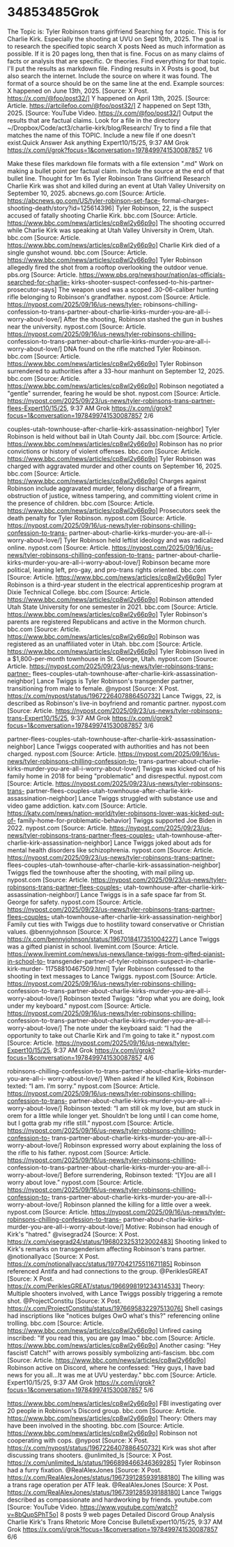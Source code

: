 # 34853485Grok

The Topic is: Tyler Robinson trans girlfriend
Searching for a topic.
This is for Charlie Kirk. Especially the shooting at UVU on Sept 
10th, 2025. The goal is to research the specified topic search X 
posts
Need as much information as possible. If it is 20 pages long, 
then that is fine. Focus on as many claims of facts or 
analysis that are specific. Or theories. 
Find everything for that topic. I'll put the results as 
markdown file.
Finding results in X Posts is good, but also search the 
internet.
Include the source on where it was found.
The format of a source should be on the same line at the 
end.
Example sources:
X happened on June 13th, 2025. [Source: X Post. 
https://x.com/@foo/post32/]
Y happened on April 13th, 2025. [Source: Article. 
https://artcilefoo.com/@foo/post32/]
Z happened on Sept 13th, 2025. [Source: YouTube 
Video. https://x.com/@foo/post32/]
Output the results that are factual claims.
Look for a file in the directory 
~/Dropbox/Code/act3/charlie-kirk/blog/Research/
Try to find a file that matches the name of this TOPIC. 
Include a new file if one doesn't exist.Quick Answer
Ask anything
Expert10/15/25, 9:37 AM Grok
https://x.com/i/grok?focus=1&conversation=1978499741530087857 1/6

Make these files markdown file formats with a file extension 
".md"
Work on making a bullet point per factual claim. Include the 
source at the end of that bullet line.
Thought for 1m 6s
Tyler Robinson Trans Girlfriend Research
Charlie Kirk was shot and killed during an event at Utah Valley University on September 10, 
2025. abcnews.go.com [Source: Article. https://abcnews.go.com/US/tyler-robinson-set-face-
formal-charges-shooting-death/story?id=125614396]
Tyler Robinson, 22, is the suspect accused of fatally shooting Charlie Kirk. bbc.com [Source: 
Article. https://www.bbc.com/news/articles/cp8wl2y66p9o]
The shooting occurred while Charlie Kirk was speaking at Utah Valley University in Orem, 
Utah. bbc.com [Source: Article. https://www.bbc.com/news/articles/cp8wl2y66p9o]
Charlie Kirk died of a single gunshot wound. bbc.com [Source: Article. 
https://www.bbc.com/news/articles/cp8wl2y66p9o]
Tyler Robinson allegedly fired the shot from a rooftop overlooking the outdoor venue. pbs.org 
[Source: Article. https://www.pbs.org/newshour/nation/as-officials-searched-for-charlie-
kirks-shooter-suspect-confessed-to-his-partner-prosecutor-says]
The weapon used was a scoped .30-06-caliber hunting rifle belonging to Robinson's 
grandfather. nypost.com [Source: Article. https://nypost.com/2025/09/16/us-news/tyler-
robinsons-chilling-confession-to-trans-partner-about-charlie-kirks-murder-you-are-all-i-
worry-about-love/]
After the shooting, Robinson stashed the gun in bushes near the university. nypost.com 
[Source: Article. https://nypost.com/2025/09/16/us-news/tyler-robinsons-chilling-
confession-to-trans-partner-about-charlie-kirks-murder-you-are-all-i-worry-about-love/]
DNA found on the rifle matched Tyler Robinson. bbc.com [Source: Article. 
https://www.bbc.com/news/articles/cp8wl2y66p9o]
Tyler Robinson surrendered to authorities after a 33-hour manhunt on September 12, 2025. 
bbc.com [Source: Article. https://www.bbc.com/news/articles/cp8wl2y66p9o]
Robinson negotiated a "gentle" surrender, fearing he would be shot. nypost.com [Source: 
Article. https://nypost.com/2025/09/23/us-news/tyler-robinsons-trans-partner-flees-Expert10/15/25, 9:37 AM Grok
https://x.com/i/grok?focus=1&conversation=1978499741530087857 2/6

couples-utah-townhouse-after-charlie-kirk-assassination-neighbor]
Tyler Robinson is held without bail in Utah County Jail. bbc.com [Source: Article. 
https://www.bbc.com/news/articles/cp8wl2y66p9o]
Robinson has no prior convictions or history of violent offenses. bbc.com [Source: Article. 
https://www.bbc.com/news/articles/cp8wl2y66p9o]
Tyler Robinson was charged with aggravated murder and other counts on September 16, 
2025. bbc.com [Source: Article. https://www.bbc.com/news/articles/cp8wl2y66p9o]
Charges against Robinson include aggravated murder, felony discharge of a firearm, 
obstruction of justice, witness tampering, and committing violent crime in the presence of 
children. bbc.com [Source: Article. https://www.bbc.com/news/articles/cp8wl2y66p9o]
Prosecutors seek the death penalty for Tyler Robinson. nypost.com [Source: Article. 
https://nypost.com/2025/09/16/us-news/tyler-robinsons-chilling-confession-to-trans-
partner-about-charlie-kirks-murder-you-are-all-i-worry-about-love/]
Tyler Robinson held leftist ideology and was radicalized online. nypost.com [Source: Article. 
https://nypost.com/2025/09/16/us-news/tyler-robinsons-chilling-confession-to-trans-
partner-about-charlie-kirks-murder-you-are-all-i-worry-about-love/]
Robinson became more political, leaning left, pro-gay, and pro-trans rights oriented. bbc.com 
[Source: Article. https://www.bbc.com/news/articles/cp8wl2y66p9o]
Tyler Robinson is a third-year student in the electrical apprenticeship program at Dixie 
Technical College. bbc.com [Source: Article. 
https://www.bbc.com/news/articles/cp8wl2y66p9o]
Robinson attended Utah State University for one semester in 2021. bbc.com [Source: Article. 
https://www.bbc.com/news/articles/cp8wl2y66p9o]
Tyler Robinson's parents are registered Republicans and active in the Mormon church. 
bbc.com [Source: Article. https://www.bbc.com/news/articles/cp8wl2y66p9o]
Robinson was registered as an unaffiliated voter in Utah. bbc.com [Source: Article. 
https://www.bbc.com/news/articles/cp8wl2y66p9o]
Tyler Robinson lived in a $1,800-per-month townhouse in St. George, Utah. nypost.com 
[Source: Article. https://nypost.com/2025/09/23/us-news/tyler-robinsons-trans-partner-
flees-couples-utah-townhouse-after-charlie-kirk-assassination-neighbor]
Lance Twiggs is Tyler Robinson's transgender partner, transitioning from male to female. 
@nypost [Source: X Post. https://x.com/nypost/status/1967226407886450732]
Lance Twiggs, 22, is described as Robinson's live-in boyfriend and romantic partner. 
nypost.com [Source: Article. https://nypost.com/2025/09/23/us-news/tyler-robinsons-trans-Expert10/15/25, 9:37 AM Grok
https://x.com/i/grok?focus=1&conversation=1978499741530087857 3/6

partner-flees-couples-utah-townhouse-after-charlie-kirk-assassination-neighbor]
Lance Twiggs cooperated with authorities and has not been charged. nypost.com [Source: 
Article. https://nypost.com/2025/09/16/us-news/tyler-robinsons-chilling-confession-to-
trans-partner-about-charlie-kirks-murder-you-are-all-i-worry-about-love/]
Twiggs was kicked out of his family home in 2018 for being "problematic" and disrespectful. 
nypost.com [Source: Article. https://nypost.com/2025/09/23/us-news/tyler-robinsons-trans-
partner-flees-couples-utah-townhouse-after-charlie-kirk-assassination-neighbor]
Lance Twiggs struggled with substance use and video game addiction. katv.com [Source: 
Article. https://katv.com/news/nation-world/tyler-robinsons-lover-was-kicked-out-of-
family-home-for-problematic-behavior]
Twiggs supported Joe Biden in 2022. nypost.com [Source: Article. 
https://nypost.com/2025/09/23/us-news/tyler-robinsons-trans-partner-flees-couples-
utah-townhouse-after-charlie-kirk-assassination-neighbor]
Lance Twiggs joked about ads for mental health disorders like schizophrenia. nypost.com 
[Source: Article. https://nypost.com/2025/09/23/us-news/tyler-robinsons-trans-partner-
flees-couples-utah-townhouse-after-charlie-kirk-assassination-neighbor]
Twiggs fled the townhouse after the shooting, with mail piling up. nypost.com [Source: Article. 
https://nypost.com/2025/09/23/us-news/tyler-robinsons-trans-partner-flees-couples-
utah-townhouse-after-charlie-kirk-assassination-neighbor/]
Lance Twiggs is in a safe space far from St. George for safety. nypost.com [Source: Article. 
https://nypost.com/2025/09/23/us-news/tyler-robinsons-trans-partner-flees-couples-
utah-townhouse-after-charlie-kirk-assassination-neighbor]
Family cut ties with Twiggs due to hostility toward conservative or Christian values. 
@bennyjohnson [Source: X Post. https://x.com/bennyjohnson/status/1967018417351004227]
Lance Twiggs was a gifted pianist in school. livemint.com [Source: Article. 
https://www.livemint.com/news/us-news/lance-twiggs-from-gifted-pianist-in-school-to-
transgender-partner-of-tyler-robinson-suspect-in-charlie-kirk-murder-
11758810467509.html]
Tyler Robinson confessed to the shooting in text messages to Lance Twiggs. nypost.com 
[Source: Article. https://nypost.com/2025/09/16/us-news/tyler-robinsons-chilling-
confession-to-trans-partner-about-charlie-kirks-murder-you-are-all-i-worry-about-love/]
Robinson texted Twiggs: "drop what you are doing, look under my keyboard." nypost.com 
[Source: Article. https://nypost.com/2025/09/16/us-news/tyler-robinsons-chilling-
confession-to-trans-partner-about-charlie-kirks-murder-you-are-all-i-worry-about-love/]
The note under the keyboard said: “I had the opportunity to take out Charlie Kirk and I’m going 
to take it.” nypost.com [Source: Article. https://nypost.com/2025/09/16/us-news/tyler-Expert10/15/25, 9:37 AM Grok
https://x.com/i/grok?focus=1&conversation=1978499741530087857 4/6

robinsons-chilling-confession-to-trans-partner-about-charlie-kirks-murder-you-are-all-i-
worry-about-love/]
When asked if he killed Kirk, Robinson texted: “I am. I’m sorry.” nypost.com [Source: Article. 
https://nypost.com/2025/09/16/us-news/tyler-robinsons-chilling-confession-to-trans-
partner-about-charlie-kirks-murder-you-are-all-i-worry-about-love/]
Robinson texted: “I am still ok my love, but am stuck in orem for a little while longer yet. 
Shouldn’t be long until I can come home, but I gotta grab my rifle still.” nypost.com [Source: 
Article. https://nypost.com/2025/09/16/us-news/tyler-robinsons-chilling-confession-to-
trans-partner-about-charlie-kirks-murder-you-are-all-i-worry-about-love/]
Robinson expressed worry about explaining the loss of the rifle to his father. nypost.com 
[Source: Article. https://nypost.com/2025/09/16/us-news/tyler-robinsons-chilling-
confession-to-trans-partner-about-charlie-kirks-murder-you-are-all-i-worry-about-love/]
Before surrendering, Robinson texted: “[Y]ou are all I worry about love.” nypost.com [Source: 
Article. https://nypost.com/2025/09/16/us-news/tyler-robinsons-chilling-confession-to-
trans-partner-about-charlie-kirks-murder-you-are-all-i-worry-about-love/]
Robinson planned the killing for a little over a week. nypost.com [Source: Article. 
https://nypost.com/2025/09/16/us-news/tyler-robinsons-chilling-confession-to-trans-
partner-about-charlie-kirks-murder-you-are-all-i-worry-about-love/]
Motive: Robinson had enough of Kirk's "hatred." @visegrad24 [Source: X Post. 
https://x.com/visegrad24/status/1968023253123002483]
Shooting linked to Kirk's remarks on transgenderism affecting Robinson's trans partner. 
@notionallyacc [Source: X Post. https://x.com/notionallyacc/status/1977042175511671185]
Robinson referenced Antifa and had connections to the group. @PeriklesGREAT [Source: X Post. 
https://x.com/PeriklesGREAT/status/1966998191234314533]
Theory: Multiple shooters involved, with Lance Twiggs possibly triggering a remote shot. 
@ProjectConstitu [Source: X Post. 
https://x.com/ProjectConstitu/status/1976695832297513076]
Shell casings had inscriptions like "notices bulges OwO what's this?" referencing online 
trolling. bbc.com [Source: Article. https://www.bbc.com/news/articles/cp8wl2y66p9o]
Unfired casing inscribed: "If you read this, you are gay lmao." bbc.com [Source: Article. 
https://www.bbc.com/news/articles/cp8wl2y66p9o]
Another casing: "Hey fascist! Catch!" with arrows possibly symbolizing anti-fascism. bbc.com 
[Source: Article. https://www.bbc.com/news/articles/cp8wl2y66p9o]
Robinson active on Discord, where he confessed: "Hey guys, I have bad news for you all...It 
was me at UVU yesterday." bbc.com [Source: Article. Expert10/15/25, 9:37 AM Grok
https://x.com/i/grok?focus=1&conversation=1978499741530087857 5/6

https://www.bbc.com/news/articles/cp8wl2y66p9o]
FBI investigating over 20 people in Robinson's Discord group. bbc.com [Source: Article. 
https://www.bbc.com/news/articles/cp8wl2y66p9o]
Theory: Others may have been involved in the shooting. bbc.com [Source: Article. 
https://www.bbc.com/news/articles/cp8wl2y66p9o]
Robinson not cooperating with cops. @nypost [Source: X Post. 
https://x.com/nypost/status/1967226407886450732]
Kirk was shot after discussing trans shooters. @unlimited_ls [Source: X Post. 
https://x.com/unlimited_ls/status/1966898466346369285]
Tyler Robinson had a furry fixation. @RealAlexJones [Source: X Post. 
https://x.com/RealAlexJones/status/1967391285939188180]
The killing was a trans rage operation per ATF leak. @RealAlexJones [Source: X Post. 
https://x.com/RealAlexJones/status/1967391285939188180]
Lance Twiggs described as compassionate and hardworking by friends. youtube.com [Source: 
YouTube Video. https://www.youtube.com/watch?v=8bQupSPhT5o]
 8 posts
 9 web pages
Detailed Discord Group Analysis
Charlie Kirk's Trans Rhetoric
More Concise BulletsExpert10/15/25, 9:37 AM Grok
https://x.com/i/grok?focus=1&conversation=1978499741530087857 6/6
